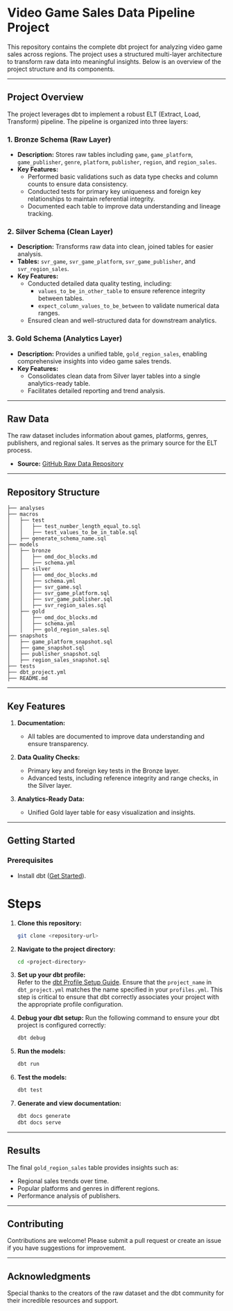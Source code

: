 # Video Game Sales Data Pipeline Project

This repository contains the complete dbt project for analyzing video game sales across regions. The project uses a structured multi-layer architecture to transform raw data into meaningful insights. Below is an overview of the project structure and its components.

---

## Project Overview

The project leverages dbt to implement a robust ELT (Extract, Load, Transform) pipeline. The pipeline is organized into three layers:

### 1. **Bronze Schema (Raw Layer)**
- **Description:** Stores raw tables including `game`, `game_platform`, `game_publisher`, `genre`, `platform`, `publisher`, `region`, and `region_sales`.
- **Key Features:**
  - Performed basic validations such as data type checks and column counts to ensure data consistency.
  - Conducted tests for primary key uniqueness and foreign key relationships to maintain referential integrity.
  - Documented each table to improve data understanding and lineage tracking.

### 2. **Silver Schema (Clean Layer)**
- **Description:** Transforms raw data into clean, joined tables for easier analysis.
- **Tables:** `svr_game`, `svr_game_platform`, `svr_game_publisher`, and `svr_region_sales`.
- **Key Features:**
  - Conducted detailed data quality testing, including:
    - `values_to_be_in_other_table` to ensure reference integrity between tables.
    - `expect_column_values_to_be_between` to validate numerical data ranges.
  - Ensured clean and well-structured data for downstream analytics.

### 3. **Gold Schema (Analytics Layer)**
- **Description:** Provides a unified table, `gold_region_sales`, enabling comprehensive insights into video game sales trends.
- **Key Features:**
  - Consolidates clean data from Silver layer tables into a single analytics-ready table.
  - Facilitates detailed reporting and trend analysis.

---

## Raw Data

The raw dataset includes information about games, platforms, genres, publishers, and regional sales. It serves as the primary source for the ELT process.

- **Source:** [GitHub Raw Data Repository](https://github.com/bbrumm/databasestar/tree/main/sample_databases/sample_db_videogames/postgres)

---

## Repository Structure

```
├── analyses
├── macros
│   ├── test
│   │   ├── test_number_length_equal_to.sql
│   │   ├── test_values_to_be_in_table.sql
│   ├── generate_schema_name.sql
├── models
│   ├── bronze
│   │   ├── omd_doc_blocks.md
│   │   ├── schema.yml
│   ├── silver
│   │   ├── omd_doc_blocks.md
│   │   ├── schema.yml
│   │   ├── svr_game.sql
│   │   ├── svr_game_platform.sql
│   │   ├── svr_game_publisher.sql
│   │   ├── svr_region_sales.sql
│   ├── gold
│   │   ├── omd_doc_blocks.md
│   │   ├── schema.yml
│   │   ├── gold_region_sales.sql
├── snapshots
│   ├── game_platform_snapshot.sql
│   ├── game_snapshot.sql
│   ├── publisher_snapshot.sql
│   ├── region_sales_snapshot.sql
├── tests
├── dbt_project.yml
├── README.md
```

---

## Key Features

1. **Documentation:**
   - All tables are documented to improve data understanding and ensure transparency.

2. **Data Quality Checks:**
   - Primary key and foreign key tests in the Bronze layer.
   - Advanced tests, including reference integrity and range checks, in the Silver layer.

3. **Analytics-Ready Data:**
   - Unified Gold layer table for easy visualization and insights.

---

## Getting Started

### Prerequisites
- Install dbt ([Get Started](https://docs.getdbt.com/docs/introduction)).

# Steps

1. **Clone this repository:**
   ```bash
   git clone <repository-url>
   ```

2. **Navigate to the project directory:**
   ```bash
   cd <project-directory>
   ```

3. **Set up your dbt profile:**  
   Refer to the [dbt Profile Setup Guide](https://docs.getdbt.com/docs/core/connect-data-platform/profiles.yml). Ensure that the `project_name` in `dbt_project.yml` matches the name specified in your `profiles.yml`. This step is critical to ensure that dbt correctly associates your project with the appropriate profile configuration.

4. **Debug your dbt setup:**
   Run the following command to ensure your dbt project is configured correctly:
   ```bash
   dbt debug
   ```

5. **Run the models:**
   ```bash
   dbt run
   ```

6. **Test the models:**
   ```bash
   dbt test
   ```

7. **Generate and view documentation:**
   ```bash
   dbt docs generate
   dbt docs serve
   ```

---

## Results

The final `gold_region_sales` table provides insights such as:
- Regional sales trends over time.
- Popular platforms and genres in different regions.
- Performance analysis of publishers.

---

## Contributing

Contributions are welcome! Please submit a pull request or create an issue if you have suggestions for improvement.

---

## Acknowledgments

Special thanks to the creators of the raw dataset and the dbt community for their incredible resources and support.

